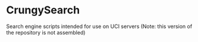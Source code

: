 # CrungySearch
 Search engine scripts intended for use on UCI servers (Note: this version of the repository is not assembled)
